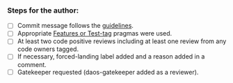 ### Steps for the author:

* [ ] Commit message follows the [guidelines](https://daosio.atlassian.net/wiki/spaces/DC/pages/11133911069/Commit+Comments).
* [ ] Appropriate [Features or Test-tag](https://daosio.atlassian.net/wiki/spaces/DC/pages/10984259629/Test+Tags) pragmas were used.
* [ ] At least two code positive reviews including at least one review from any code owners tagged.
* [ ] If necessary, forced-landing label added and a reason added in a comment.
* [ ] Gatekeeper requested (daos-gatekeeper added as a reviewer).
